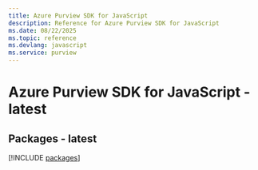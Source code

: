 ```yaml
---
title: Azure Purview SDK for JavaScript
description: Reference for Azure Purview SDK for JavaScript
ms.date: 08/22/2025
ms.topic: reference
ms.devlang: javascript
ms.service: purview
---
```

# Azure Purview SDK for JavaScript - latest
## Packages - latest
[!INCLUDE [packages](purview-index.md)]